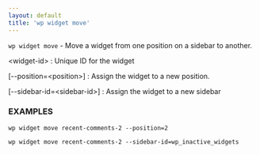 ```yaml
---
layout: default
title: 'wp widget move'
---
```


`wp widget move` - Move a widget from one position on a sidebar to another.

&lt;widget-id&gt;
: Unique ID for the widget

[\--position=&lt;position&gt;]
: Assign the widget to a new position.

[\--sidebar-id=&lt;sidebar-id&gt;]
: Assign the widget to a new sidebar

### EXAMPLES

    wp widget move recent-comments-2 --position=2

    wp widget move recent-comments-2 --sidebar-id=wp_inactive_widgets

